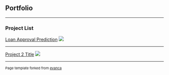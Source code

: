 ## Portfolio

---

### Project List

[Loan Approval Prediction](/Loan-Approval-Prediction)
<img src="P00120230418.PNG?raw=true"/>

---
[Project 2 Title](/Case-Study-Bellabeat-Analysis-Using-Python)
<img src="images/dummy_thumbnail.jpg?raw=true"/>





---
<p style="font-size:11px">Page template forked from <a href="https://github.com/evanca/quick-portfolio">evanca</a></p>
<!-- Remove above link if you don't want to attibute -->
